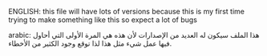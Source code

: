 ENGLISH: this file will have lots of versions because this is my first time trying to make something like this so expect a lot of bugs




arabic: هذا الملف سيكون له العديد من الإصدارات لأن هذه هي المرة الأولى التي أحاول فيها عمل شيء مثل هذا لذا توقع وجود الكثير من الأخطاء.
